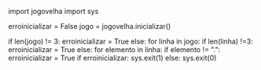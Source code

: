 import jogovelha
import sys

erroinicializar = False
jogo = jogovelha.inicializar()

if len(jogo) != 3:
	erroinicializar = True
else:
	for linha in jogo:
		if len(linha) !=3:
			erroinicializar = True
		else:
			for elemento in linha:
				if elemento != ".":
					erroinicializar = True
if erroinicializar:
	sys.exit(1)
else:
	sys.exit(0)